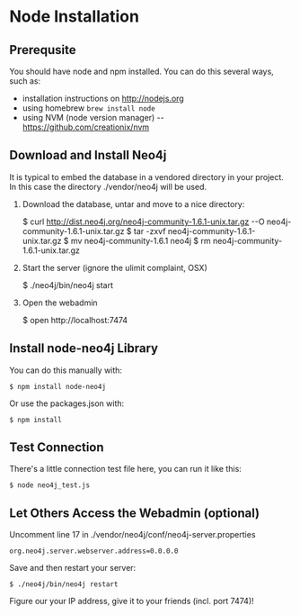 Node Installation
===================

Prerequsite
-----------

You should have node and npm installed. You can do this several ways, such as:

 * installation instructions on http://nodejs.org
 * using homebrew `brew install node`
 * using NVM (node version manager) -- https://github.com/creationix/nvm


Download and Install Neo4j
--------------------------

It is typical to embed the database in a vendored directory in your project.  In this case the directory ./vendor/neo4j will be used.

1. Download the database, untar and move to a nice directory:

    $ curl http://dist.neo4j.org/neo4j-community-1.6.1-unix.tar.gz --O neo4j-community-1.6.1-unix.tar.gz
    $ tar -zxvf neo4j-community-1.6.1-unix.tar.gz
    $ mv neo4j-community-1.6.1 neo4j
    $ rm neo4j-community-1.6.1-unix.tar.gz


2. Start the server (ignore the ulimit complaint, OSX)

    $ ./neo4j/bin/neo4j start


3. Open the webadmin

    $ open http://localhost:7474


Install node-neo4j Library
--------------------------

You can do this manually with:

    $ npm install node-neo4j

Or use the packages.json with:

    $ npm install


Test Connection
---------------

There's a little connection test file here, you can run it like this:

    $ node neo4j_test.js


Let Others Access the Webadmin (optional)
-----------------------------------------

Uncomment line 17 in ./vendor/neo4j/conf/neo4j-server.properties

    org.neo4j.server.webserver.address=0.0.0.0                                                                                               
Save and then restart your server:

    $ ./neo4j/bin/neo4j restart

Figure our your IP address, give it to your friends (incl. port 7474)!
